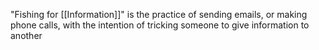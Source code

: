 "Fishing for [[Information]]" is the practice of sending emails, or making phone calls, with the intention of tricking someone to give information to another